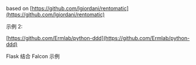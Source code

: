 based on [https://github.com/lgiordani/rentomatic](https://github.com/lgiordani/rentomatic)

示例 2:

[https://github.com/Ermlab/python-ddd](https://github.com/Ermlab/python-ddd)

Flask 结合 Falcon 示例

